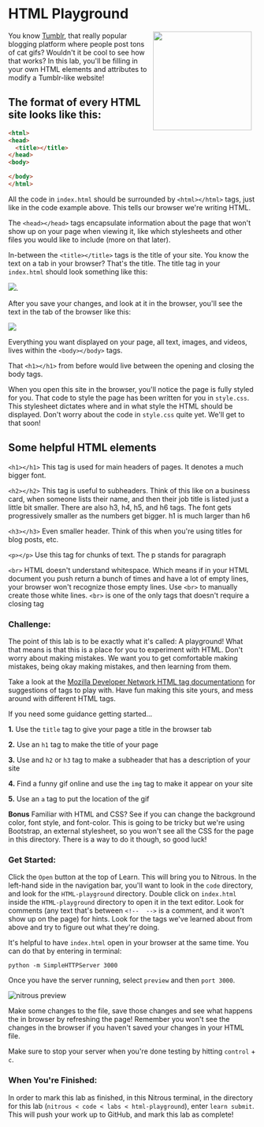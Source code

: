 # HTML Playground

<img src="https://after-school-assets.s3.amazonaws.com/cat.gif" width="200px" align="right" hspace="10"> 

You know [Tumblr](http://www.tumblr.com), that really popular blogging platform where people post tons of cat gifs? Wouldn't it be cool to see how that works? In this lab, you'll be filling in your own HTML elements and attributes to modify a Tumblr-like website!

## The format of every HTML site looks like this:

```html
<html>
<head>
  <title></title>
</head>
<body>

</body>
</html>
```

All the code in `index.html` should be surrounded by `<html></html>` tags, just like in the code example above. This tells our browser we're writing HTML.

The `<head></head>` tags encapsulate information about the page that won't show up on your page when viewing it, like which stylesheets and other files you would like to include (more on that later). 

In-between the `<title></title>` tags is the title of your site. You know the text on a tab in your browser? That's the title.
The title tag in your `index.html` should look something like this:

<img src="https://s3.amazonaws.com/after-school-assets/title-tag.png">.

After you save your changes, and look at it in the browser, you'll see the text in the tab of the browser like this:

<img src="https://s3.amazonaws.com/after-school-assets/title-tag-in-browser.png">

Everything you want displayed on your page, all text, images, and videos, lives within the `<body></body>` tags. 

That `<h1></h1>` from before would live between the opening and closing the body tags.

When you open this site in the browser, you'll notice the page is fully styled for you. That code to style the page has been written for you in `style.css`. This stylesheet dictates where and in what style the HTML should be displayed. Don't worry about the code in `style.css` quite yet. We'll get to that soon!

## Some helpful HTML elements

`<h1></h1>` This tag is used for main headers of pages. It denotes a much bigger font.

`<h2></h2>` This tag is useful to subheaders. Think of this like on a business card, when someone lists their name, and then their job title is listed just a little bit smaller. There are also h3, h4, h5, and h6 tags. The font gets progressively smaller as the numbers get bigger. h1 is much larger than h6

`<h3></h3>` Even smaller header. Think of this when you're using titles for blog posts, etc.

`<p></p>` Use this tag for chunks of text. The p stands for paragraph

`<br>` HTML doesn't understand whitespace. Which means if in your HTML document you push return a bunch of times and have a lot of empty lines, your browser won't recognize those empty lines. Use `<br>` to manually create those white lines. `<br>` is one of the only tags that doesn't require a closing tag


### Challenge:

The point of this lab is to be exactly what it's called: A playground! What that means is that this is a place for you to experiment with HTML. Don't worry about making mistakes. We want you to get comfortable making mistakes, being okay making mistakes, and then learning from them.

Take a look at the [Mozilla Developer Network HTML tag documentationn](https://developer.mozilla.org/en-US/docs/Web/HTML/Element) for suggestions of tags to play with. Have fun making this site yours, and mess around with different HTML tags.

If you need some guidance getting started...

**1.** Use the `title` tag to give your page a title in the browser tab

**2.** Use an `h1` tag to make the title of your page

**3.** Use and `h2` or `h3` tag to make a subheader that has a description of your site

**4.** Find a funny gif online and use the `img` tag to make it appear on your site

**5.** Use an `a` tag to put the location of the gif 

**Bonus**
Familiar with HTML and CSS? See if you can change the background color, font style, and font-color. This is going to be tricky but we're using Bootstrap, an external stylesheet, so you won't see all the CSS for the page in this directory. There is a way to do it though, so good luck!

### Get Started: 
Click the `Open` button at the top of Learn. This will bring you to Nitrous. In the left-hand side in the navigation bar, you'll want to look in the `code` directory, and look for the `HTML-playground` directory. Double click on `index.html` inside the `HTML-playground` directory to open it in the text editor. Look for comments (any text that's between `<!--  -->` is a comment, and it won't show up on the page) for hints. Look for the tags we've learned about from above and try to figure out what they're doing.

It's helpful to have `index.html` open in your browser at the same time. You can do that by entering in terminal: 

```
python -m SimpleHTTPServer 3000
```

Once you have the server running, select `preview` and then `port 3000`.

<img src="https://s3.amazonaws.com/after-school-assets/nitrous-preview.png" alt="nitrous preview">

Make some changes to the file, save those changes and see what happens the in browser by refreshing the page! Remember you won't see the changes in the browser if you haven't saved your changes in your HTML file.

Make sure to stop your server when you're done testing by hitting `control` + `c`.

### When You're Finished:

In order to mark this lab as finished, in this Nitrous terminal, in the directory for this lab (`nitrous < code < labs < html-playground`), enter `learn submit`. This will push your work up to GitHub, and mark this lab as complete!
